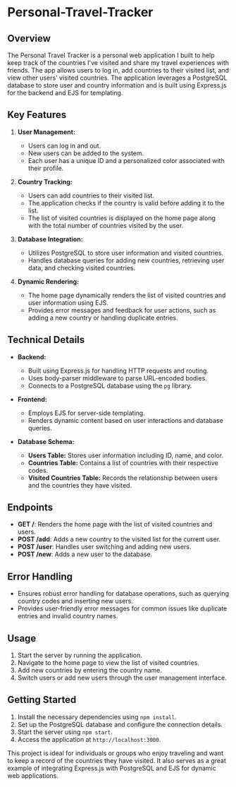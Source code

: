 # Personal-Travel-Tracker

## Overview
The Personal Travel Tracker is a personal web application I built to help keep track of the countries I've visited and share my travel experiences with friends. The app allows users to log in, add countries to their visited list, and view other users' visited countries. The application leverages a PostgreSQL database to store user and country information and is built using Express.js for the backend and EJS for templating.

## Key Features

1. **User Management:**
   - Users can log in and out.
   - New users can be added to the system.
   - Each user has a unique ID and a personalized color associated with their profile.

2. **Country Tracking:**
   - Users can add countries to their visited list.
   - The application checks if the country is valid before adding it to the list.
   - The list of visited countries is displayed on the home page along with the total number of countries visited by the user.

3. **Database Integration:**
   - Utilizes PostgreSQL to store user information and visited countries.
   - Handles database queries for adding new countries, retrieving user data, and checking visited countries.

4. **Dynamic Rendering:**
   - The home page dynamically renders the list of visited countries and user information using EJS.
   - Provides error messages and feedback for user actions, such as adding a new country or handling duplicate entries.

## Technical Details

- **Backend:** 
  - Built using Express.js for handling HTTP requests and routing.
  - Uses body-parser middleware to parse URL-encoded bodies.
  - Connects to a PostgreSQL database using the `pg` library.

- **Frontend:**
  - Employs EJS for server-side templating.
  - Renders dynamic content based on user interactions and database queries.

- **Database Schema:**
  - **Users Table:** Stores user information including ID, name, and color.
  - **Countries Table:** Contains a list of countries with their respective codes.
  - **Visited Countries Table:** Records the relationship between users and the countries they have visited.

## Endpoints

- **GET /**: Renders the home page with the list of visited countries and users.
- **POST /add**: Adds a new country to the visited list for the current user.
- **POST /user**: Handles user switching and adding new users.
- **POST /new**: Adds a new user to the database.

## Error Handling
- Ensures robust error handling for database operations, such as querying country codes and inserting new users.
- Provides user-friendly error messages for common issues like duplicate entries and invalid country names.

## Usage

1. Start the server by running the application.
2. Navigate to the home page to view the list of visited countries.
3. Add new countries by entering the country name.
4. Switch users or add new users through the user management interface.

## Getting Started

1. Install the necessary dependencies using `npm install`.
2. Set up the PostgreSQL database and configure the connection details.
3. Start the server using `npm start`.
4. Access the application at `http://localhost:3000`.

This project is ideal for individuals or groups who enjoy traveling and want to keep a record of the countries they have visited. It also serves as a great example of integrating Express.js with PostgreSQL and EJS for dynamic web applications.
